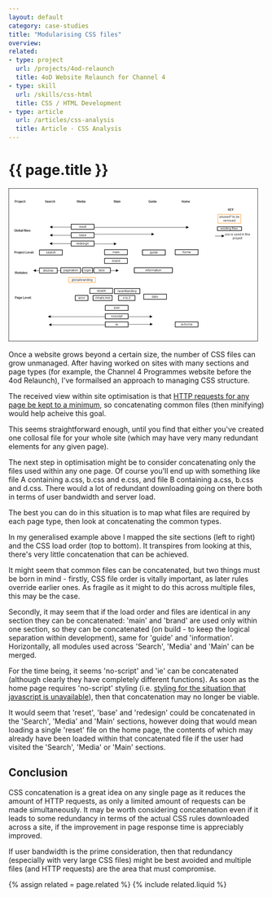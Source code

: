 ```yaml
---
layout: default
category: case-studies
title: "Modularising CSS files"
overview: 
related: 
- type: project
  url: /projects/4od-relaunch
  title: 4oD Website Relaunch for Channel 4
- type: skill
  url: /skills/css-html
  title: CSS / HTML Development
- type: article
  url: /articles/css-analysis
  title: Article - CSS Analysis
---
```


# {{ page.title }}

[![An overview of a website's CSS files organised by area and by load order](/images/14_css_chart_big.png)](/images/14_css_chart_full.png)

Once a website grows beyond a certain size, the number of CSS files can grow unmanaged. After having worked on sites with many sections and page types (for example, the Channel 4 Programmes website before the 4od Relaunch), I've formailsed an approach to managing CSS structure.

The received view within site optimisation is that [HTTP requests for any page be kept to a minimum](http://developer.yahoo.com/performance/rules.html), so concatenating common files (then minifying) would help acheive this goal.

This seems straightforward enough, until you find that either you've created one collosal file for your whole site (which may have very many redundant elements for any given page). 

The next step in optimisation might be to consider concatenating only the files used within any one page. Of course you'll end up with something like file A containing a.css, b.css and e.css, and file B containing a.css, b.css and d.css. There would a lot of redundant downloading going on there both in terms of user bandwidth and server load.

The best you can do in this situation is to map what files are required by each page type, then look at concatenating the common types.

In my generalised example above I mapped the site sections (left to right) and the CSS load order (top to bottom). It transpires from looking at this, there's very little concatenation that can be achieved.

It might seem that common files can be concatenated, but two things must be born in mind - firstly, CSS file order is vitally important, as later rules override earlier ones. As fragile as it might to do this across multiple files, this may be the case.

Secondly, it may seem that if the load order and files are identical in any section they can be concatenated: 'main' and 'brand' are used only within one section, so they can be concatenated (on build - to keep the logical separation within development), same for 'guide' and 'information'. Horizontally, all modules used across 'Search', 'Media' and 'Main' can be merged.

For the time being, it seems 'no-script' and 'ie' can be concatenated (although clearly they have completely different functions). As soon as the home page requires 'no-script' styling (i.e. [styling for the situation that javascript is unavailable](http://css-tricks.com/places-its-tempting-to-use-display-none-but-dont/#comment-154262)), then that concatenation may no longer be viable.

It would seem that 'reset', 'base' and 'redesign' could be concatenated in the 'Search', 'Media' and 'Main' sections, however doing that would mean loading a single 'reset' file on the home page, the contents of which may already have been loaded within that concatenated file if the user had visited the 'Search', 'Media' or 'Main' sections. 

## Conclusion

CSS concatenation is a great idea on any single page as it reduces the amount of HTTP requests, as only a limited amount of requests can be made simultaneously. It may be worth considering concatenation even if it leads to some redundancy in terms of the actual CSS rules downloaded across a site, if the improvement in page response time is appreciably improved.

If user bandwidth is the prime consideration, then that redundancy (especially with very large CSS files) might be best avoided and multiple files (and HTTP requests) are the area that must compromise.

{% assign related = page.related %}
{% include related.liquid %}